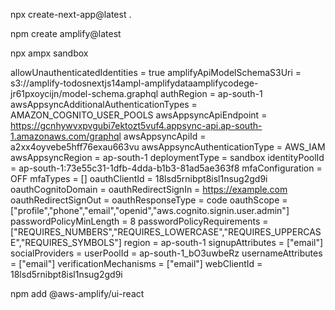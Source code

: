 npx create-next-app@latest .

npm create amplify@latest 

npx ampx sandbox

allowUnauthenticatedIdentities = true
amplifyApiModelSchemaS3Uri = s3://amplify-todosnextjs14ampl-amplifydataamplifycodege-jr61pxoycijn/model-schema.graphql
authRegion = ap-south-1
awsAppsyncAdditionalAuthenticationTypes = AMAZON_COGNITO_USER_POOLS
awsAppsyncApiEndpoint = https://gcnhywvxpvgubi7ektozt5vuf4.appsync-api.ap-south-1.amazonaws.com/graphql
awsAppsyncApiId = a2xx4oyvebe5hff76exau663vu
awsAppsyncAuthenticationType = AWS_IAM
awsAppsyncRegion = ap-south-1
deploymentType = sandbox
identityPoolId = ap-south-1:73e55c31-1dfb-4dda-b1b3-81ad5ae363f8
mfaConfiguration = OFF
mfaTypes = []
oauthClientId = 18lsd5rnibpt8isl1nsug2gd9i
oauthCognitoDomain =
oauthRedirectSignIn = https://example.com
oauthRedirectSignOut =
oauthResponseType = code
oauthScope = ["profile","phone","email","openid","aws.cognito.signin.user.admin"]
passwordPolicyMinLength = 8
passwordPolicyRequirements = ["REQUIRES_NUMBERS","REQUIRES_LOWERCASE","REQUIRES_UPPERCASE","REQUIRES_SYMBOLS"]
region = ap-south-1
signupAttributes = ["email"]
socialProviders =
userPoolId = ap-south-1_bO3uwbeRz
usernameAttributes = ["email"]
verificationMechanisms = ["email"]
webClientId = 18lsd5rnibpt8isl1nsug2gd9i




npm add @aws-amplify/ui-react